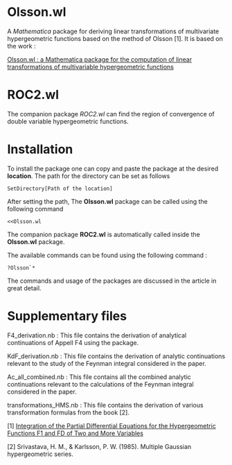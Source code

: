 # Olsson.wl

A *Mathematica* package for deriving linear transformations of multivariate hypergeometric functions based on the method of Olsson [1]. It is based on the work :

[Olsson.wl : a Mathematica package for the computation of linear transformations of multivariable hypergeometric functions](https://arxiv.org/abs/2201.01189)

# ROC2.wl

The companion package *ROC2.wl* can find the region of convergence of double variable hypergeometric functions.


# Installation

To install the package one can copy and paste the package at the desired **location**. The path for the directory can be set as follows

    SetDirectory[Path of the location]

After setting the path, The **Olsson.wl** package can be called using the following command

    <<Olsson.wl

The companion package **ROC2.wl** is automatically called inside the **Olsson.wl** package.

The available commands can be found using the following command :

    ?Olsson`* 

The commands and usage of the packages are discussed in the article in great detail.


# Supplementary files 

F4_derivation.nb : This file contains the derivation of analytical continuations of Appell F4 using the package. 


KdF_derivation.nb : This file contains the derivation of analytic continuations relevant to the study of the Feynman integral considered in the paper.


Ac_all_combined.nb : This file contains all the combined analytic continuations relevant to the calculations of the Feynman integral considered in the paper. 

transformations_HMS.nb : This file contains the derivation of various transformation formulas from the book [2].



[1] [Integration of the Partial Differential Equations for the Hypergeometric Functions F1 and FD of Two and More Variables](https://pubs.aip.org/aip/jmp/article/5/3/420/230849/Integration-of-the-Partial-Differential-Equations)


[2] Srivastava, H. M., & Karlsson, P. W. (1985). Multiple Gaussian hypergeometric series.

